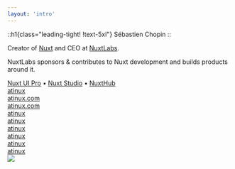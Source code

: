 ```yaml
---
layout: 'intro'
---
```


::h1{class="leading-tight! !text-5xl"}
Sébastien Chopin
::

<div class="text-gray-200" v-click>
Creator of <a href="https://nuxt.com">Nuxt</a> and CEO at <a href="https://nuxtlabs.com">NuxtLabs</a>.<br>
</div>

<p v-click class="text-gray-400 w-1/2">
NuxtLabs sponsors & contributes to Nuxt development and builds products around it.
</p>

<div v-click class="text-gray-400 w-1/2 inline-flex gap-4">
<a href="https://ui.nuxt.com/pro" class="text-white">Nuxt UI Pro</a> • <a href="https://nuxt.studio" class="text-white">Nuxt Studio</a> • <a href="https://hub.nuxt.com" class="text-white">NuxtHub</a>
</div>

<div class="grid my-10 gap-4 op-90 grid-rows-3 grid-flow-col w-1/2 border-t border-white/10 pt-8" v-click>
  <div flex items-center gap-2>
    <div i-simple-icons-github text-xl />
    <a href="https://github.com/atinux" target="_blank">atinux</a>
  </div>
  <div flex items-center gap-2>
    <div i-simple-icons-bluesky text-xl />
    <a href="https://bsky.app/profile/atinux.com" target="_blank">atinux.com</a>
  </div>
  <div flex items-center gap-2>
    <div i-heroicons-link text-xl />
    <a href="https://atinux.com" target="_blank">atinux.com</a>
  </div>
  <div flex items-center gap-2>
    <div i-simple-icons-x text-xl />
    <a href="https://x.com/atinux" target="_blank">atinux</a>
  </div>
  <div flex items-center gap-2>
    <div i-simple-icons-linkedin text-xl />
    <a href="https://linkedin.com/in/atinux" target="_blank">atinux</a>
  </div>
  <div flex items-center gap-2>
    <div i-simple-icons-instagram text-xl />
    <a href="https://instagram.com/atinux" target="_blank">atinux</a>
  </div>
  <div flex items-center gap-2>
    <div i-simple-icons-youtube text-xl />
    <a href="https://youtube.com/atinux" target="_blank">atinux</a>
  </div>
  <div flex items-center gap-2>
    <div i-simple-icons-twitch text-xl />
    <a href="https://twitch.com/atinux" target="_blank">atinux</a>
  </div>
  <div flex items-center gap-2>
    <div i-simple-icons-gitlab text-xl />
    <a href="https://gitlab.com/atinux" target="_blank">atinux</a>
  </div>
</div>

<img src="/atinux.jpeg" class="absolute right-0 h-full abs-tr" />

<!--
If you don't know me, I am Sebastien Chopin, a french developer.

[click] I am the creator of Nuxt and CEO at NuxtLabs.

[click] At NuxtLabs, we sponsor & contribute to Nuxt development as well as building products around it.

[click] You may know some of them

You can build beautiful and responsive apps with Nuxt UI Pro

Let your team edit your Nuxt Content website with Nuxt Studio

Build full-stack applications on the edge with NuxtHub.

[click] If you want to find me on the social medias, all you have to remember is my username: atinux.
-->
